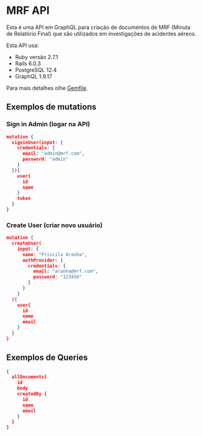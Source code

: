 # MRF API

Esta é uma API em GraphQL para criação de documentos de MRF (Minuta de Relatório Final) que são utilizados em investigações de acidentes aéreos.

Esta API usa:

* Ruby versão 2.7.1
* Rails 6.0.3
* PostgreSQL 12.4
* GraphQL 1.9.17

Para mais detalhes olhe [Gemfile](Gemfile).

## Exemplos de mutations 
### Sign in Admin (logar na API)
```json
mutation {
  signinUser(input: {
    credentials: {
      email: "admin@mrf.com",
      password: "admin"
    }
  }){
    user{
      id
      name
    }
    token
  }
}
```
### Create User (criar novo usuário)
```json
mutation {
  createUser(
    input: {
      name: "Priscila Aranha",
      authProvider: {
        credentials: {
          email: "aranha@mrf.com",
          password: "123456"
        }
      }
    }
  ){
    user{
      id
      name
      email
    }
  }
}
```

## Exemplos de Queries
```json
{
  allDocuments{
    id
    body
    createdBy {
      id
      name
      email
    }
  }
}

```





